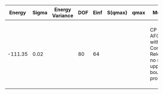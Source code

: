 | Energy  | Sigma | Energy Variance | DOF | Einf | S(qmax) | qmax | Method                                                       | Data Repository                                              |
|---------|-------|-----------------|-----|------|---------|------|--------------------------------------------------------------|--------------------------------------------------------------|
| -111.35 | 0.02  |                 | 80  | 64   |         |      | CP AFQMC with Constraint Release; no strict upper bound property | H. Shi and S. Zhang, Symmetry in auxiliary-field quantum Monte Carlo calculations, Phys. Rev. B 88, 125132 (2013). |
